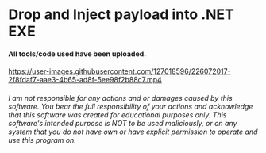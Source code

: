 # Drop and Inject payload into .NET EXE
#### All tools/code used have been uploaded.



https://user-images.githubusercontent.com/127018596/226072017-2f8fdaf7-aae3-4b65-ad8f-5ee98f2b88c7.mp4

###### I am not responsible for any actions and or damages caused by this software. You bear the full responsibility of your actions and acknowledge that this software was created for educational purposes only. This software's intended purpose is NOT to be used maliciously, or on any system that you do not have own or have explicit permission to operate and use this program on.
